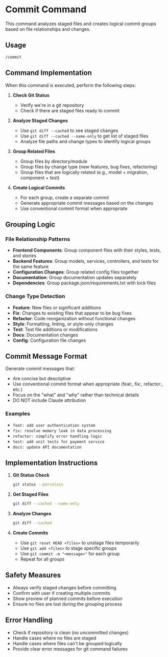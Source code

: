 # Commit Command

This command analyzes staged files and creates logical commit groups based on file relationships and changes.

## Usage

```
/commit
```

## Command Implementation

When this command is executed, perform the following steps:

1. **Check Git Status**
   - Verify we're in a git repository
   - Check if there are staged files ready to commit

2. **Analyze Staged Changes**
   - Use `git diff --cached` to see staged changes
   - Use `git diff --cached --name-only` to get list of staged files
   - Analyze file paths and change types to identify logical groups

3. **Group Related Files**
   - Group files by directory/module
   - Group files by change type (new features, bug fixes, refactoring)
   - Group files that are logically related (e.g., model + migration, component + test)

4. **Create Logical Commits**
   - For each group, create a separate commit
   - Generate appropriate commit messages based on the changes
   - Use conventional commit format when appropriate

## Grouping Logic

### File Relationship Patterns
- **Frontend Components**: Group component files with their styles, tests, and stories
- **Backend Features**: Group models, services, controllers, and tests for the same feature
- **Configuration Changes**: Group related config files together
- **Documentation**: Group documentation updates separately
- **Dependencies**: Group package.json/requirements.txt with lock files

### Change Type Detection
- **Feature**: New files or significant additions
- **Fix**: Changes to existing files that appear to be bug fixes
- **Refactor**: Code reorganization without functional changes
- **Style**: Formatting, linting, or style-only changes
- **Test**: Test file additions or modifications
- **Docs**: Documentation changes
- **Config**: Configuration file changes

## Commit Message Format

Generate commit messages that:
- Are concise but descriptive
- Use conventional commit format when appropriate (feat:, fix:, refactor:, etc.)
- Focus on the "what" and "why" rather than technical details
- DO NOT include Claude attribution

### Examples
- `feat: add user authentication system`
- `fix: resolve memory leak in data processing`
- `refactor: simplify error handling logic`
- `test: add unit tests for payment service`
- `docs: update API documentation`

## Implementation Instructions

1. **Git Status Check**
   ```bash
   git status --porcelain
   ```

2. **Get Staged Files**
   ```bash
   git diff --cached --name-only
   ```

3. **Analyze Changes**
   ```bash
   git diff --cached
   ```

4. **Create Commits**
   - Use `git reset HEAD <files>` to unstage files temporarily
   - Use `git add <files>` to stage specific groups
   - Use `git commit -m "<message>"` for each group
   - Repeat for all groups

## Safety Measures

- Always verify staged changes before committing
- Confirm with user if creating multiple commits
- Show preview of planned commits before execution
- Ensure no files are lost during the grouping process

## Error Handling

- Check if repository is clean (no uncommitted changes)
- Handle cases where no files are staged
- Handle cases where files can't be grouped logically
- Provide clear error messages for git command failures